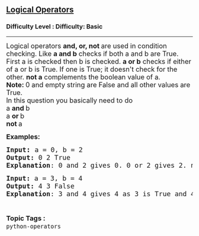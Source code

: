<h2><a href="https://www.geeksforgeeks.org/problems/logical-operators-1597313687--171003/1?&selectedLang=python3">Logical Operators</a></h2><h3>Difficulty Level : Difficulty: Basic</h3><hr><div class="problems_problem_content__Xm_eO"><p><span style="font-size: 18px;">Logical operators <strong>and, or, not </strong>are used in condition checking. Like <strong>a and b</strong> checks if both a and b are True. First a is checked then b is checked. <strong>a or b</strong> checks if either of a or b is True. If one is True; it doesn't check for the other. <strong>not a</strong> complements the boolean value of a.</span><br><span style="font-size: 18px;"><strong>Note: </strong>0 and empty string are False and all other values are True.</span><br><span style="font-size: 18px;">In this question you basically need to do<br>a <strong>and </strong>b<br>a <strong>or </strong>b<br><strong>not </strong>a</span></p>
<p><span style="font-size: 18px;"><strong>Examples:</strong></span></p>
<pre><span style="font-size: 18px;"><strong>Input</strong></span><span style="font-size: 14pt;"><strong>: </strong></span><span style="font-size: 18px;">a = 0, b = 2
<strong>Output:</strong> 0 2 True</span><span style="font-size: 18px;">
<strong>Explanation</strong>: 0 and 2 gives 0. 0 or 2 gives 2. not 0 give True as 0 is False.</span></pre>
<pre><span style="font-size: 18px;"><strong>Input: </strong>a = 3, b = 4 
<strong>Output:</strong> </span><span style="font-size: 18px;">4 3 False</span>
<span style="font-size: 18px;"><strong>Explanation</strong>: 3 and 4 gives 4 as 3 is True and 4 is also True, so all conditions are passed. 3 or 4 gives 3 as or only checks if either of the condition is true and here 3 is True itself so it doesn't proceed forward. not 3 gives False as 3 was True.</span></pre></div><br><p><span style=font-size:18px><strong>Topic Tags : </strong><br><code>python-operators</code>&nbsp;